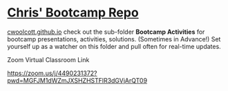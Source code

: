 # [Chris' Bootcamp Repo](https://github.com/cwoolcott/)

[cwoolcott.github.io](https://github.com/cwoolcott/cwoolcott.github.io) check out the sub-folder **Bootcamp Activities** for bootcamp presentations, activities, solutions. (Sometimes in Advance!) Set yourself up as a watcher on this folder and pull often for real-time updates. 

Zoom Virtual Classroom Link

https://zoom.us/j/4490231372?pwd=MGFJM1dWZmJXSHZHSTFlR3dGVjArQT09

